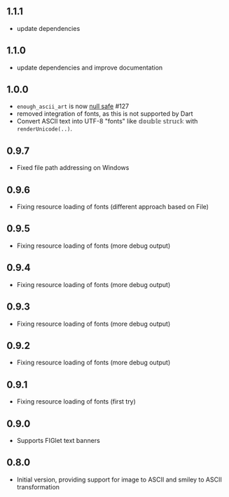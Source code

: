 ## 1.1.1
- update dependencies

## 1.1.0
- update dependencies and improve documentation

## 1.0.0
- `enough_ascii_art` is now [null safe](https://dart.dev/null-safety/tour) #127
- removed integration of fonts, as this is not supported by Dart
- Convert ASCII text into UTF-8 "fonts" like 𝕕𝕠𝕦𝕓𝕝𝕖 𝕤𝕥𝕣𝕦𝕔𝕜 with `renderUnicode(..)`.

## 0.9.7
- Fixed file path addressing on Windows

## 0.9.6
- Fixing resource loading of fonts (different approach based on File)

## 0.9.5
- Fixing resource loading of fonts (more debug output)

## 0.9.4
- Fixing resource loading of fonts (more debug output)

## 0.9.3
- Fixing resource loading of fonts (more debug output)

## 0.9.2
- Fixing resource loading of fonts (more debug output)

## 0.9.1
- Fixing resource loading of fonts (first try)

## 0.9.0
- Supports FIGlet text banners

## 0.8.0

- Initial version, providing support for image to ASCII and smiley to ASCII transformation
